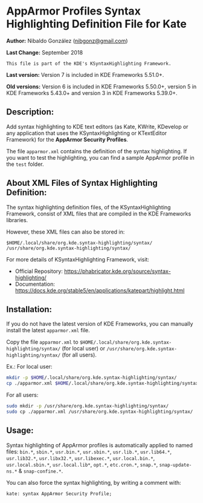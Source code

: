 # AppArmor Profiles Syntax Highlighting Definition File for Kate

**Author:** Nibaldo González (<nibgonz@gmail.com>)

**Last Change:** September 2018

```
This file is part of the KDE's KSyntaxHighlighting Framework.
```
**Last version:** Version 7 is included in KDE Frameworks 5.51.0+. 

**Old versions:** Version 6 is included in KDE Frameworks 5.50.0+, version 5 in KDE Frameworks 5.43.0+ and version 3 in KDE Frameworks 5.39.0+. 


## Description:

Add syntax highlighting to KDE text editors (as Kate, KWrite, KDevelop 
or any application that uses the KSyntaxHighlighting or KTextEditor Framework) 
for the **AppArmor Security Profiles**.

The file `apparmor.xml` contains the definition of the syntax highlighting. 
If you want to test the highlighting, you can find a sample AppArmor profile 
in the `test` folder.

## About XML Files of Syntax Highlighting Definition:

The syntax highlighting definition files, of the KSyntaxHighlighting Framework, 
consist of XML files that are compiled in the KDE Frameworks libraries.

However, these XML files can also be stored in:

	$HOME/.local/share/org.kde.syntax-highlighting/syntax/
	/usr/share/org.kde.syntax-highlighting/syntax/

For more details of KSyntaxHighlighting Framework, visit:
* Official Repository: https://phabricator.kde.org/source/syntax-highlighting/
* Documentation: https://docs.kde.org/stable5/en/applications/katepart/highlight.html


## Installation:

If you do not have the latest version of KDE Frameworks, you can manually install the latest `apparmor.xml` file. 

Copy the file `apparmor.xml` to `$HOME/.local/share/org.kde.syntax-highlighting/syntax/` (for local user) or `/usr/share/org.kde.syntax-highlighting/syntax/` (for all users).

Ex.: 
For local user:
```bash
mkdir -p $HOME/.local/share/org.kde.syntax-highlighting/syntax/
cp ./apparmor.xml $HOME/.local/share/org.kde.syntax-highlighting/syntax/
```
For all users:
```bash
sudo mkdir -p /usr/share/org.kde.syntax-highlighting/syntax/
sudo cp ./apparmor.xml /usr/share/org.kde.syntax-highlighting/syntax/
```

## Usage:

Syntax highlighting of AppArmor profiles is automatically applied to named files: 
`bin.*`, `sbin.*`, `usr.bin.*`, `usr.sbin.*`, `usr.lib.*`, `usr.lib64.*`, `usr.lib32.*`, `usr.libx32.*`, 
`usr.libexec.*`, `usr.local.bin.*`, `usr.local.sbin.*`, `usr.local.lib*`, `opt.*`, `etc.cron.*`, `snap.*`, `snap-update-ns.*` & `snap-confine.*`.

You can also force the syntax highlighting, by writing a comment with: 
```
kate: syntax AppArmor Security Profile;
```
<!-- kate: syntax Markdown; -->
